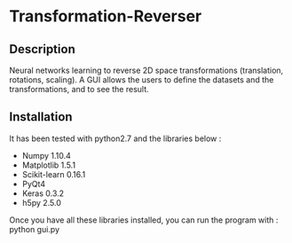 # Transformation-Reverser

## Description
Neural networks learning to reverse 2D space transformations (translation, rotations, scaling). A GUI allows the users to define the datasets and the transformations, and to see the result.

## Installation

It has been tested with python2.7 and the libraries below :
* Numpy 1.10.4
* Matplotlib 1.5.1
* Scikit-learn 0.16.1
* PyQt4
* Keras 0.3.2
* h5py 2.5.0
 
Once you have all these libraries installed, you can run the program with :
    python gui.py
